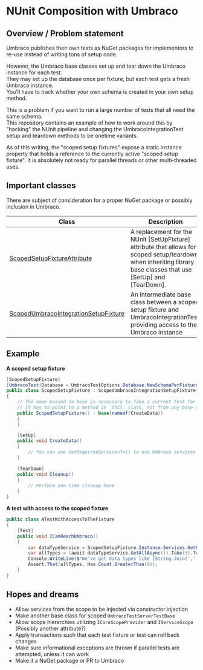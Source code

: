 # NUnit Composition with Umbraco

## Overview / Problem statement

Umbraco publishes their own tests as NuGet packages for implementors to re-use
instead of writing tons of setup code.

However, the Umbraco base classes set up and tear down the Umbraco instance for each test.  
They may set up the database once per fixture, but each test gets a fresh Umbraco instance.  
You'll have to track whether your own schema is created in your own setup method.

This is a problem if you want to run a large number of tests that all need the same schema.  
This repository contains an example of how to work around this by "hacking" the NUnit
pipeline and changing the UmbracoIntegrationTest setup and teardown methods to be onetime variants.

As of this writing, the "scoped setup fixtures" expose a static instance property that holds
a reference to the currently active "scoped setup fixture". It is absolutely not ready for
parallel threads or other multi-threaded uses.

## Important classes

There are subject of consideration for a proper NuGet package or possibly inclusion in Umbraco.

| Class | Description | Dependencies |
| --- | --- | --- |
| [ScopedSetupFixtureAttribute](./NUnitComposition/Extensions/ScopedSetupFixtureAttribute.cs) | A replacement for the NUnit [SetUpFixture] attribute that allows for scoped setup/teardown when inheriting library base classes that use [SetUp] and [TearDown]. | Possible to use with NUnit alone |
| [ScopedUmbracoIntegrationSetupFixture](./UmbracoTestsComposition/Common/ScopedUmbracoIntegrationSetupFixture.cs) | An intermediate base class between a scoped setup fixture and UmbracoIntegrationTest, providing access to the Umbraco instance | Dependent on UmbracoIntegrationTests |

## Example

**A scoped setup fixture**

```csharp
[ScopedSetupFixture]
[UmbracoTest(Database = UmbracoTestOptions.Database.NewSchemaPerFixture)]
public class ScopedSetupFixture : ScopedUmbracoIntegrationSetupFixture<MyScopedSetupFixture>
{
    // The name passed to base is necessary to fake a current test for Umbraco's base classes to find the UmbracoTest attribute.
    // It has to point to a method in _this_ class, not from any base class.
    public ScopedSetupFixture() : base(nameof(CreateData))
    {
    }

    [SetUp]
    public void CreateData()
    {
        // You can use GetRequiredService<T>() to use Umbraco services here
    }

    [TearDown]
    public void Cleanup()
    {
        // Perform one-time cleanup here
    }
}
```

**A test with access to the scoped fixture**

```csharp
public class ATestWithAccessToTheFixture
{
    [Test]
    public void ICanReachUmbraco()
    {
        var dataTypeService = ScopedSetupFixture.Instance.Services.GetRequiredService<IDataTypeService>();
        var allTypes = (await dataTypeService.GetAllAsync()).Take(3).ToList();
        Console.WriteLine($"We've got data types like {String.Join(',', allTypes.Select(x => x.Name))}...");
        Assert.That(allTypes, Has.Count.GreaterThan(0));
    }
}
```

## Hopes and dreams

- Allow services from the scope to be injected via constructor injection
- Make another base class for scoped `UmbracoTestServerTestBase`
- Allow scope hierarchies utilizing `ICoreScopeProvider` and `IServiceScope` (Possibly another attribute?)
- Apply transactions such that each test fixture or test can roll back changes
- Make sure informational exceptions are thrown if parallel tests are attempted, unless it can work
- Make it a NuGet package or PR to Umbraco